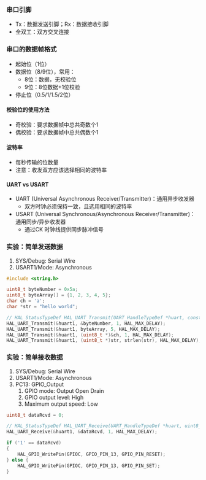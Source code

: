 ---
---

### 串口引脚

- Tx：数据发送引脚；Rx：数据接收引脚
- 全双工：双方交叉连接

### 串口的数据帧格式

- 起始位（1位）
- 数据位（8/9位），常用：
  - 8位：数据，无校验位
  - 9位：8位数据+1位校验
- 停止位（0.5/1/1.5/2位）

#### 校验位的使用方法

- 奇校验：要求数据帧中总共奇数个1
- 偶校验：要求数据帧中总共偶数个1

#### 波特率

- 每秒传输的位数量
- 注意：收发双方应该选择相同的波特率

#### UART vs USART

- UART (Universal Asynchronous Receiver/Transmitter)：通用异步收发器
  - 双方时钟必须保持一致，且选用相同的波特率
- USART (Universal Synchronous/Asynchronous Receiver/Transmitter)：通用同步/异步收发器
  - 通过CK 时钟线提供同步脉冲信号

### 实验：简单发送数据

1. SYS/Debug: Serial Wire
2. USART1/Mode: Asynchronous

```c
#include <string.h>

uint8_t byteNumber = 0x5a;
uint8_t byteArray[] = {1, 2, 3, 4, 5};
char ch = 'a';
char *str = "hello world";

// HAL_StatusTypeDef HAL_UART_Transmit(UART_HandleTypeDef *huart, const uint8_t *pData, uint16_t Size, uint32_t Timeout)
HAL_UART_Transmit(&huart1, &byteNumber, 1, HAL_MAX_DELAY);
HAL_UART_Transmit(&huart1, byteArray, 5, HAL_MAX_DELAY);
HAL_UART_Transmit(&huart1, (uint8_t *)&ch, 1, HAL_MAX_DELAY);
HAL_UART_Transmit(&huart1, (uint8_t *)str, strlen(str), HAL_MAX_DELAY);
```

### 实验：简单接收数据

1. SYS/Debug: Serial Wire
2. USART1/Mode: Asynchronous
3. PC13: GPIO_Output
   1. GPIO mode: Output Open Drain
   2. GPIO output level: High
   3. Maximum output speed: Low

```c
uint8_t dataRcvd = 0;

// HAL_StatusTypeDef HAL_UART_Receive(UART_HandleTypeDef *huart, uint8_t *pData, uint16_t Size, uint32_t Timeout)
HAL_UART_Receive(&huart1, &dataRcvd, 1, HAL_MAX_DELAY);

if ('1' == dataRcvd)
{
    HAL_GPIO_WritePin(GPIOC, GPIO_PIN_13, GPIO_PIN_RESET);
} else {
    HAL_GPIO_WritePin(GPIOC, GPIO_PIN_13, GPIO_PIN_SET);
}
```
